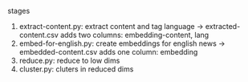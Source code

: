 stages

1. extract-content.py: extract content and tag language
    -> extracted-content.csv
    adds two columns: embedding-content, lang
2. embed-for-english.py: create embeddings for english news
    -> embedded-content.csv
    adds one column: embedding
3. reduce.py: reduce to low dims
4. cluster.py: cluters in reduced dims
